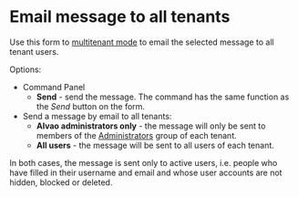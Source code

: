 # Email message to all tenants

Use this form to [multitenant mode](../../../../alvao-asset-management/implementation/installation/multitenant) to email the selected message to all tenant users.
   
Options:
   
- Command Panel
    - **Send** - send the message. The command has the same function as the *Send* button on the form.
- Send a message by email to all tenants:
    - **Alvao administrators only** - the message will only be sent to members of the [Administrators](../../../../alvao-asset-management/implementation/users/groups) group of each tenant.
    - **All users** - the message will be sent to all users of each tenant.

In both cases, the message is sent only to active users, i.e. people who have filled in their username and email and whose user accounts are not hidden, blocked or deleted.
